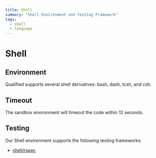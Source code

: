 ```yaml
---
title: Shell
summary: "Shell Environment and Testing Framework"
tags:
  - shell
  - language
---
```


# Shell

## Environment

Qualified supports several shell derivatives: bash, dash, tcsh, and csh.

## Timeout

The sandbox environment will timeout the code within 12 seconds.

## Testing

Our Shell environment supports the following testing frameworks:

- [shell/rspec](/languages/shell/rspec)
